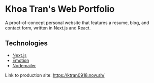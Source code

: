 # Khoa Tran's Web Portfolio

A proof-of-concept personal website that features a resume, blog, and contact form, written in Next.js and React.

## Technologies

- [Next.js](https://nextjs.org/)
- [Emotion](https://emotion.sh/docs/introduction)
- [Nodemailer](https://nodemailer.com/about/)

Link to production site: https://ktran0918.now.sh/
